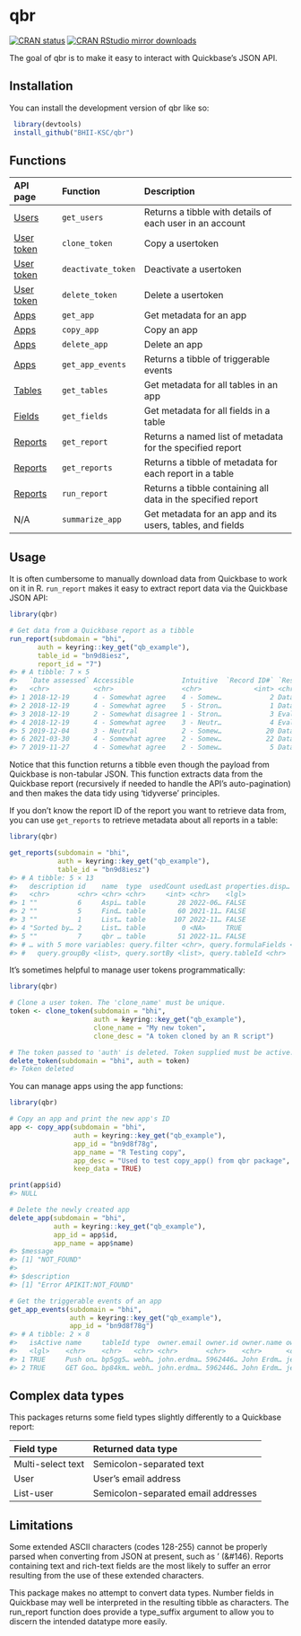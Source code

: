 
<!-- README.md is generated from README.Rmd. Please edit that file -->

# qbr

<!-- badges: start -->

[![CRAN
status](https://www.r-pkg.org/badges/version/qbr)](https://cran.r-project.org/package=qbr)
[![CRAN RStudio mirror
downloads](http://cranlogs.r-pkg.org/badges/qbr)](https://cran.r-project.org/package=qbr)
<!-- badges: end -->

The goal of qbr is to make it easy to interact with Quickbase’s JSON
API.

## Installation

You can install the development version of qbr like so:

``` r
 library(devtools)
 install_github("BHII-KSC/qbr")
```

## Functions

| API page                                                                    | Function           | Description                                                  |
|:----------------------------------------------------------------------------|:-------------------|:-------------------------------------------------------------|
| [Users](https://developer.quickbase.com/operation/getUsers)                 | `get_users`        | Returns a tibble with details of each user in an account     |
| [User token](https://developer.quickbase.com/operation/cloneUserToken)      | `clone_token`      | Copy a usertoken                                             |
| [User token](https://developer.quickbase.com/operation/deactivateUserToken) | `deactivate_token` | Deactivate a usertoken                                       |
| [User token](https://developer.quickbase.com/operation/deleteUserToken)     | `delete_token`     | Delete a usertoken                                           |
| [Apps](https://developer.quickbase.com/operation/getApp)                    | `get_app`          | Get metadata for an app                                      |
| [Apps](https://developer.quickbase.com/operation/copyApp)                   | `copy_app`         | Copy an app                                                  |
| [Apps](https://developer.quickbase.com/operation/deleteApp)                 | `delete_app`       | Delete an app                                                |
| [Apps](https://developer.quickbase.com/operation/getAppEvents)              | `get_app_events`   | Returns a tibble of triggerable events                       |
| [Tables](https://developer.quickbase.com/operation/getAppTables)            | `get_tables`       | Get metadata for all tables in an app                        |
| [Fields](https://developer.quickbase.com/operation/getFields)               | `get_fields`       | Get metadata for all fields in a table                       |
| [Reports](https://developer.quickbase.com/operation/getReport)              | `get_report`       | Returns a named list of metadata for the specified report    |
| [Reports](https://developer.quickbase.com/operation/getTableReports)        | `get_reports`      | Returns a tibble of metadata for each report in a table      |
| [Reports](https://developer.quickbase.com/operation/runReport)              | `run_report`       | Returns a tibble containing all data in the specified report |
| N/A                                                                         | `summarize_app`    | Get metadata for an app and its users, tables, and fields    |

## Usage

It is often cumbersome to manually download data from Quickbase to work
on it in R. `run_report` makes it easy to extract report data via the
Quickbase JSON API:

``` r
library(qbr)

# Get data from a Quickbase report as a tibble
run_report(subdomain = "bhi",
       auth = keyring::key_get("qb_example"),
       table_id = "bn9d8iesz",
       report_id = "7")
#> # A tibble: 7 × 5
#>   `Date assessed` Accessible            Intuitive  `Record ID#` `Respondent ty…`
#>   <chr>           <chr>                 <chr>             <int> <chr>           
#> 1 2018-12-19      4 - Somewhat agree    4 - Somew…            2 Data analyst    
#> 2 2018-12-19      4 - Somewhat agree    5 - Stron…            1 Data analyst    
#> 3 2018-12-19      2 - Somewhat disagree 1 - Stron…            3 Evaluator       
#> 4 2018-12-19      4 - Somewhat agree    3 - Neutr…            4 Evaluator       
#> 5 2019-12-04      3 - Neutral           2 - Somew…           20 Data analyst    
#> 6 2021-03-30      4 - Somewhat agree    2 - Somew…           22 Data analyst    
#> 7 2019-11-27      4 - Somewhat agree    2 - Somew…            5 Data analyst
```

Notice that this function returns a tibble even though the payload from
Quickbase is non-tabular JSON. This function extracts data from the
Quickbase report (recursively if needed to handle the API’s
auto-pagination) and then makes the data tidy using ‘tidyverse’
principles.

If you don’t know the report ID of the report you want to retrieve data
from, you can use `get_reports` to retrieve metadata about all reports
in a table:

``` r
library(qbr)

get_reports(subdomain = "bhi",
            auth = keyring::key_get("qb_example"),
            table_id = "bn9d8iesz")
#> # A tibble: 5 × 13
#>   description id    name  type  usedCount usedLast properties.disp… query.fields
#>   <chr>       <chr> <chr> <chr>     <int> <chr>    <lgl>            <list>      
#> 1 ""          6     Aspi… table        28 2022-06… FALSE            <int [25]>  
#> 2 ""          5     Find… table        60 2021-11… FALSE            <int [4]>   
#> 3 ""          1     List… table       107 2022-11… FALSE            <int [13]>  
#> 4 "Sorted by… 2     List… table         0 <NA>     TRUE             <int [0]>   
#> 5 ""          7     qbr … table        51 2022-11… FALSE            <int [5]>   
#> # … with 5 more variables: query.filter <chr>, query.formulaFields <list>,
#> #   query.groupBy <list>, query.sortBy <list>, query.tableId <chr>
```

It’s sometimes helpful to manage user tokens programmatically:

``` r
library(qbr)

# Clone a user token. The 'clone_name' must be unique. 
token <- clone_token(subdomain = "bhi", 
                     auth = keyring::key_get("qb_example"),
                     clone_name = "My new token",
                     clone_desc = "A token cloned by an R script")

# The token passed to 'auth' is deleted. Token supplied must be active.
delete_token(subdomain = "bhi", auth = token)
#> Token deleted
```

You can manage apps using the app functions:

``` r
library(qbr)

# Copy an app and print the new app's ID
app <- copy_app(subdomain = "bhi",
                auth = keyring::key_get("qb_example"),
                app_id = "bn9d8f78g",
                app_name = "R Testing copy",
                app_desc = "Used to test copy_app() from qbr package",
                keep_data = TRUE)

print(app$id)
#> NULL

# Delete the newly created app
delete_app(subdomain = "bhi",
           auth = keyring::key_get("qb_example"),
           app_id = app$id,
           app_name = app$name)
#> $message
#> [1] "NOT_FOUND"
#> 
#> $description
#> [1] "Error APIKIT:NOT_FOUND"

# Get the triggerable events of an app
get_app_events(subdomain = "bhi",
               auth = keyring::key_get("qb_example"),
               app_id = "bn9d8f78g")
#> # A tibble: 2 × 8
#>   isActive name     tableId type  owner.email owner.id owner.name owner.userName
#>   <lgl>    <chr>    <chr>   <chr> <chr>       <chr>    <chr>      <chr>         
#> 1 TRUE     Push on… bp5gg5… webh… john.erdma… 5962446… John Erdm… jerdmann      
#> 2 TRUE     GET Goo… bp84km… webh… john.erdma… 5962446… John Erdm… jerdmann
```

## Complex data types

This packages returns some field types slightly differently to a
Quickbase report:

| Field type        | Returned data type                  |
|:------------------|:------------------------------------|
| Multi-select text | Semicolon-separated text            |
| User              | User’s email address                |
| List-user         | Semicolon-separated email addresses |

## Limitations

Some extended ASCII characters (codes 128-255) cannot be properly parsed
when converting from JSON at present, such as ’ (&#146). Reports
containing text and rich-text fields are the most likely to suffer an
error resulting from the use of these extended characters.

This package makes no attempt to convert data types. Number fields in
Quickbase may well be interpreted in the resulting tibble as characters.
The run_report function does provide a type_suffix argument to allow you
to discern the intended datatype more easily.
